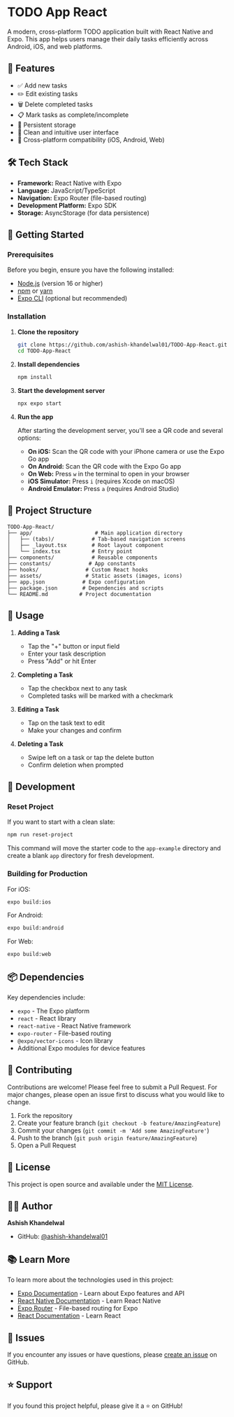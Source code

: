 # TODO App React

A modern, cross-platform TODO application built with React Native and Expo. This app helps users manage their daily tasks efficiently across Android, iOS, and web platforms.

## 📱 Features

- ✅ Add new tasks
- ✏️ Edit existing tasks
- 🗑️ Delete completed tasks
- 📋 Mark tasks as complete/incomplete
- 💾 Persistent storage
- 🎨 Clean and intuitive user interface
- 📱 Cross-platform compatibility (iOS, Android, Web)

## 🛠️ Tech Stack

- **Framework:** React Native with Expo
- **Language:** JavaScript/TypeScript
- **Navigation:** Expo Router (file-based routing)
- **Development Platform:** Expo SDK
- **Storage:** AsyncStorage (for data persistence)

## 🚀 Getting Started

### Prerequisites

Before you begin, ensure you have the following installed:

- [Node.js](https://nodejs.org/) (version 16 or higher)
- [npm](https://www.npmjs.com/) or [yarn](https://yarnpkg.com/)
- [Expo CLI](https://docs.expo.dev/get-started/installation/) (optional but recommended)

### Installation

1. **Clone the repository**
   ```bash
   git clone https://github.com/ashish-khandelwal01/TODO-App-React.git
   cd TODO-App-React
   ```

2. **Install dependencies**
   ```bash
   npm install
   ```

3. **Start the development server**
   ```bash
   npx expo start
   ```

4. **Run the app**

   After starting the development server, you'll see a QR code and several options:

    - **On iOS:** Scan the QR code with your iPhone camera or use the Expo Go app
    - **On Android:** Scan the QR code with the Expo Go app
    - **On Web:** Press `w` in the terminal to open in your browser
    - **iOS Simulator:** Press `i` (requires Xcode on macOS)
    - **Android Emulator:** Press `a` (requires Android Studio)

## 📁 Project Structure

```
TODO-App-React/
├── app/                    # Main application directory
│   ├── (tabs)/            # Tab-based navigation screens
│   ├── _layout.tsx        # Root layout component
│   └── index.tsx          # Entry point
├── components/            # Reusable components
├── constants/            # App constants
├── hooks/               # Custom React hooks
├── assets/              # Static assets (images, icons)
├── app.json            # Expo configuration
├── package.json        # Dependencies and scripts
└── README.md          # Project documentation
```

## 🎯 Usage

1. **Adding a Task**
    - Tap the "+" button or input field
    - Enter your task description
    - Press "Add" or hit Enter

2. **Completing a Task**
    - Tap the checkbox next to any task
    - Completed tasks will be marked with a checkmark

3. **Editing a Task**
    - Tap on the task text to edit
    - Make your changes and confirm

4. **Deleting a Task**
    - Swipe left on a task or tap the delete button
    - Confirm deletion when prompted

## 🔧 Development

### Reset Project

If you want to start with a clean slate:

```bash
npm run reset-project
```

This command will move the starter code to the `app-example` directory and create a blank `app` directory for fresh development.

### Building for Production

For iOS:
```bash
expo build:ios
```

For Android:
```bash
expo build:android
```

For Web:
```bash
expo build:web
```

## 📦 Dependencies

Key dependencies include:

- `expo` - The Expo platform
- `react` - React library
- `react-native` - React Native framework
- `expo-router` - File-based routing
- `@expo/vector-icons` - Icon library
- Additional Expo modules for device features

## 🤝 Contributing

Contributions are welcome! Please feel free to submit a Pull Request. For major changes, please open an issue first to discuss what you would like to change.

1. Fork the repository
2. Create your feature branch (`git checkout -b feature/AmazingFeature`)
3. Commit your changes (`git commit -m 'Add some AmazingFeature'`)
4. Push to the branch (`git push origin feature/AmazingFeature`)
5. Open a Pull Request

## 📝 License

This project is open source and available under the [MIT License](LICENSE).

## 👨‍💻 Author

**Ashish Khandelwal**
- GitHub: [@ashish-khandelwal01](https://github.com/ashish-khandelwal01)

## 📚 Learn More

To learn more about the technologies used in this project:

- [Expo Documentation](https://docs.expo.dev/) - Learn about Expo features and API
- [React Native Documentation](https://reactnative.dev/) - Learn React Native
- [Expo Router](https://docs.expo.dev/router/introduction/) - File-based routing for Expo
- [React Documentation](https://react.dev/) - Learn React

## 🐛 Issues

If you encounter any issues or have questions, please [create an issue](https://github.com/ashish-khandelwal01/TODO-App-React/issues) on GitHub.

## ⭐ Support

If you found this project helpful, please give it a ⭐ on GitHub!
